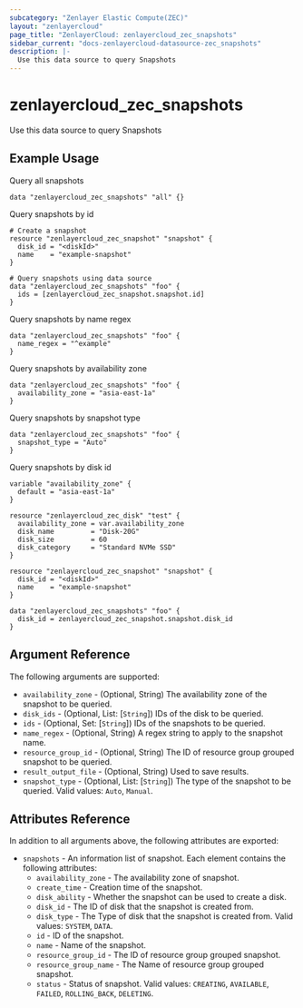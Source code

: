 ```yaml
---
subcategory: "Zenlayer Elastic Compute(ZEC)"
layout: "zenlayercloud"
page_title: "ZenlayerCloud: zenlayercloud_zec_snapshots"
sidebar_current: "docs-zenlayercloud-datasource-zec_snapshots"
description: |-
  Use this data source to query Snapshots
---
```


# zenlayercloud_zec_snapshots

Use this data source to query Snapshots

## Example Usage

Query all snapshots

```hcl
data "zenlayercloud_zec_snapshots" "all" {}
```

Query snapshots by id

```hcl
# Create a snapshot
resource "zenlayercloud_zec_snapshot" "snapshot" {
  disk_id = "<diskId>"
  name    = "example-snapshot"
}

# Query snapshots using data source
data "zenlayercloud_zec_snapshots" "foo" {
  ids = [zenlayercloud_zec_snapshot.snapshot.id]
}
```

Query snapshots by name regex

```hcl
data "zenlayercloud_zec_snapshots" "foo" {
  name_regex = "^example"
}
```

Query snapshots by availability zone

```hcl
data "zenlayercloud_zec_snapshots" "foo" {
  availability_zone = "asia-east-1a"
}
```

Query snapshots by snapshot type

```hcl
data "zenlayercloud_zec_snapshots" "foo" {
  snapshot_type = "Auto"
}
```

Query snapshots by disk id

```hcl
variable "availability_zone" {
  default = "asia-east-1a"
}

resource "zenlayercloud_zec_disk" "test" {
  availability_zone = var.availability_zone
  disk_name         = "Disk-20G"
  disk_size         = 60
  disk_category     = "Standard NVMe SSD"
}

resource "zenlayercloud_zec_snapshot" "snapshot" {
  disk_id = "<diskId>"
  name    = "example-snapshot"
}

data "zenlayercloud_zec_snapshots" "foo" {
  disk_id = zenlayercloud_zec_snapshot.snapshot.disk_id
}
```

## Argument Reference

The following arguments are supported:

* `availability_zone` - (Optional, String) The availability zone of the snapshot to be queried.
* `disk_ids` - (Optional, List: [`String`]) IDs of the disk to be queried.
* `ids` - (Optional, Set: [`String`]) IDs of the snapshots to be queried.
* `name_regex` - (Optional, String) A regex string to apply to the snapshot name.
* `resource_group_id` - (Optional, String) The ID of resource group grouped snapshot to be queried.
* `result_output_file` - (Optional, String) Used to save results.
* `snapshot_type` - (Optional, List: [`String`]) The type of the snapshot to be queried. Valid values: `Auto`, `Manual`.

## Attributes Reference

In addition to all arguments above, the following attributes are exported:

* `snapshots` - An information list of snapshot. Each element contains the following attributes:
   * `availability_zone` - The availability zone of snapshot.
   * `create_time` - Creation time of the snapshot.
   * `disk_ability` - Whether the snapshot can be used to create a disk.
   * `disk_id` - The ID of disk that the snapshot is created from.
   * `disk_type` - The Type of disk that the snapshot is created from. Valid values: `SYSTEM`, `DATA`.
   * `id` - ID of the snapshot.
   * `name` - Name of the snapshot.
   * `resource_group_id` - The ID of resource group grouped snapshot.
   * `resource_group_name` - The Name of resource group grouped snapshot.
   * `status` - Status of snapshot. Valid values: `CREATING`, `AVAILABLE`, `FAILED`, `ROLLING_BACK`, `DELETING`.


